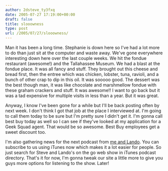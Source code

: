 ```yaml
---
author: 2dsteve_ty3fxq
date: 2005-07-27 17:19:00+00:00
draft: false
title: slooowness
type: post
url: /2005/07/27/slooowness/
---
```


Man it has been a long time. Stephanie is down here so I've had a lot more to do than just sit at the computer and waste away. We've gone everywhere interesting down here over the last couple weeks. We hit the fondue restaurant (awesome!) and the Tallahassee Museum. We had a blast at the fondue place. It was all fancy and stuff. They brought out this cheese and bread first, then the entree which was chicken, lobster, tuna, ravioli, and a bunch of other crap to dip in this oil. It was sooooo good. The dessert was the best though man, it was like chocolate and marshmellow fondue with these graham crackers and stuff. It was awesome!! I want to go back but it was a tad expensive for multiple visits in less than a year. But it was great.

Anyway, I know I've been gone for a while but I'll be back posting often by next week. I don't think I got that job at the place I interviewed at. I'm going to call them today to be sure but I'm pretty sure I didn't get it. I'm gonna call best buy today as well so I can see if they've looked at my application for a Geek Squad agent. That would be so awesome. Best Buy employees get a sweet discount too.

I'm also gathering news for the next podcast from [me and Lando](http://www.steveandlando.com). You can subscribe to us using iTunes now which makes it a lot easier for people. So just search for Steve and Lando's on the go web show in iTunes podcast directory. That's it for now, I'm gonna tweak our site a little more to give you guys more options for listening to the show. Later!
